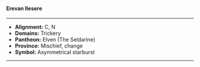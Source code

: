 #### Erevan Ilesere
___

- **Alignment:** C, N
- **Domains:** Trickery
- **Pantheon:** Elven (The Seldarine)
- **Province:** Mischief, change
- **Symbol:** Asymmetrical starburst
___
